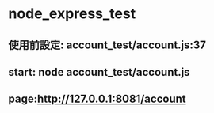 # node_express_test
## 使用前設定: account_test/account.js:37
## start: node account_test/account.js

## page:http://127.0.0.1:8081/account

